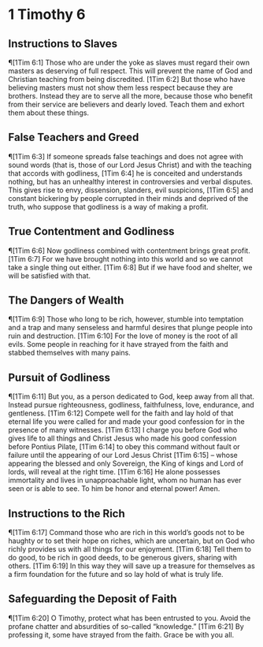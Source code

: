 # 1 Timothy 6

## Instructions to Slaves
¶[1Tim 6:1] Those who are under the yoke as slaves must regard their own masters as deserving of full respect. This will prevent the name of God and Christian teaching from being discredited.
[1Tim 6:2] But those who have believing masters must not show them less respect because they are brothers. Instead they are to serve all the more, because those who benefit from their service are believers and dearly loved. Teach them and exhort them about these things.

## False Teachers and Greed
¶[1Tim 6:3] If someone spreads false teachings and does not agree with sound words (that is, those of our Lord Jesus Christ) and with the teaching that accords with godliness,
[1Tim 6:4] he is conceited and understands nothing, but has an unhealthy interest in controversies and verbal disputes. This gives rise to envy, dissension, slanders, evil suspicions,
[1Tim 6:5] and constant bickering by people corrupted in their minds and deprived of the truth, who suppose that godliness is a way of making a profit.

## True Contentment and Godliness
¶[1Tim 6:6] Now godliness combined with contentment brings great profit.
[1Tim 6:7] For we have brought nothing into this world and so we cannot take a single thing out either.
[1Tim 6:8] But if we have food and shelter, we will be satisfied with that.

## The Dangers of Wealth
¶[1Tim 6:9] Those who long to be rich, however, stumble into temptation and a trap and many senseless and harmful desires that plunge people into ruin and destruction.
[1Tim 6:10] For the love of money is the root of all evils. Some people in reaching for it have strayed from the faith and stabbed themselves with many pains.

## Pursuit of Godliness
¶[1Tim 6:11] But you, as a person dedicated to God, keep away from all that. Instead pursue righteousness, godliness, faithfulness, love, endurance, and gentleness.
[1Tim 6:12] Compete well for the faith and lay hold of that eternal life you were called for and made your good confession for in the presence of many witnesses.
[1Tim 6:13] I charge you before God who gives life to all things and Christ Jesus who made his good confession before Pontius Pilate,
[1Tim 6:14] to obey this command without fault or failure until the appearing of our Lord Jesus Christ
[1Tim 6:15] – whose appearing the blessed and only Sovereign, the King of kings and Lord of lords, will reveal at the right time.
[1Tim 6:16] He alone possesses immortality and lives in unapproachable light, whom no human has ever seen or is able to see. To him be honor and eternal power! Amen.

## Instructions to the Rich
¶[1Tim 6:17] Command those who are rich in this world’s goods not to be haughty or to set their hope on riches, which are uncertain, but on God who richly provides us with all things for our enjoyment.
[1Tim 6:18] Tell them to do good, to be rich in good deeds, to be generous givers, sharing with others.
[1Tim 6:19] In this way they will save up a treasure for themselves as a firm foundation for the future and so lay hold of what is truly life.

## Safeguarding the Deposit of Faith
¶[1Tim 6:20] O Timothy, protect what has been entrusted to you. Avoid the profane chatter and absurdities of so-called “knowledge.”
[1Tim 6:21] By professing it, some have strayed from the faith. Grace be with you all.
